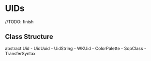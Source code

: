 # UIDs

//TODO: finish

## Class Structure

abstract Uid
    - UidUuid
    - UidString
        - WKUid
            - ColorPalette
            - SopClass
            - TransferSyntax


